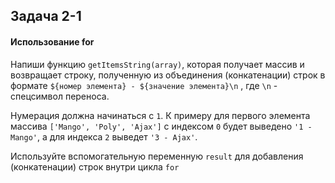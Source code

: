 ## Задача 2-1

#### Использование for

Напиши функцию  `getItemsString(array)`, которая получает массив и возвращает строку, полученную из объединения (конкатенации) строк в формате  `${номер элемента} - ${значение элемента}\n`  , где  `\n`  - спецсимвол переноса.

Нумерация должна начинаться с  `1`. К примеру для первого элемента массива  `['Mango', 'Poly', 'Ajax']`  с индексом  `0`  будет выведено  `'1 - Mango'`, а для индекса  `2`  выведет  `'3 - Ajax'`.

Используйте вспомогательную переменную  `result`  для добавления (конкатенации) строк внутри цикла  `for`
